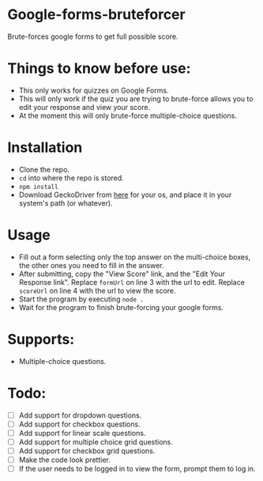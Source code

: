 # Google-forms-bruteforcer
Brute-forces google forms to get full possible score.

# Things to know before use:
* This only works for quizzes on Google Forms.
* This will only work if the quiz you are trying to brute-force allows you to edit your response and view your score.
* At the moment this will only brute-force multiple-choice questions. 

# Installation
* Clone the repo.
* `cd` into where the repo is stored.
* `npm install`
* Download GeckoDriver from [here](https://github.com/mozilla/geckodriver/releases) for your os, and place it in your system's path (or whatever).

# Usage
* Fill out a form selecting only the top answer on the multi-choice boxes, the other ones you need to fill in the answer.
* After submitting, copy the "View Score" link, and the "Edit Your Response link". Replace `formUrl` on line 3 with the url to edit. Replace `scoreUrl` on line 4 with the url to view the score.
* Start the program by executing `node .`
* Wait for the program to finish brute-forcing your google forms.

# Supports:
* Multiple-choice questions.

# Todo:
* [ ] Add support for dropdown questions.
* [ ] Add support for checkbox questions.
* [ ] Add support for linear scale questions.
* [ ] Add support for multiple choice grid questions.
* [ ] Add support for checkbox grid questions.
* [ ] Make the code look prettier.
* [ ] If the user needs to be logged in to view the form, prompt them to log in.

